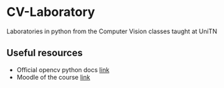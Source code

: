 # CV-Laboratory

Laboratories in python from the Computer Vision classes taught at UniTN

## Useful resources

* Official opencv python docs [link](https://docs.opencv.org/trunk/d6/d00/tutorial_py_root.html)
* Moodle of the course [link](https://didatticaonline.unitn.it/dol/course/view.php?id=16045)
